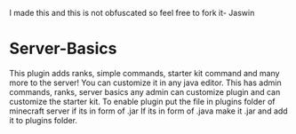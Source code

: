 I made this and this is not obfuscated so feel free to fork it- Jaswin
# Server-Basics
This plugin adds ranks, simple commands, starter kit command and many more to the server! You can customize it in any java editor. 
This has admin commands, ranks, server basics any admin can customize plugin and can customize the starter kit. 
To enable plugin put the file in plugins folder of minecraft server if its in form of .jar
If its in form of .java make it .jar and add it to plugins folder.
